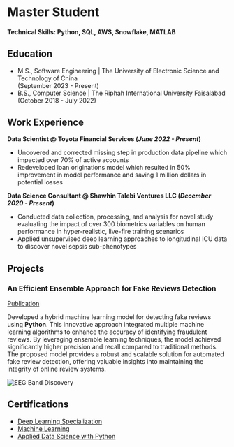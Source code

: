 # Master Student

#### Technical Skills: Python, SQL, AWS, Snowflake, MATLAB

## Education						       		
- M.S., Software Engineering	| The University of Electronic Science and Technology of China <br> (September 2023 - Present)	 			        		
- B.S., Computer Science | The Riphah International University Faisalabad <br> (October 2018 - July 2022)

## Work Experience
**Data Scientist @ Toyota Financial Services (_June 2022 - Present_)**
- Uncovered and corrected missing step in production data pipeline which impacted over 70% of active accounts
- Redeveloped loan originations model which resulted in 50% improvement in model performance and saving 1 million dollars in potential losses

**Data Science Consultant @ Shawhin Talebi Ventures LLC (_December 2020 - Present_)**
- Conducted data collection, processing, and analysis for novel study evaluating the impact of over 300 biometrics variables on human performance in hyper-realistic, live-fire training scenarios
- Applied unsupervised deep learning approaches to longitudinal ICU data to discover novel sepsis sub-phenotypes

## Projects
### An Efficient Ensemble Approach for Fake Reviews Detection
[Publication](https://ieeexplore.ieee.org/document/10136652)

Developed a hybrid machine learning model for detecting fake reviews using **Python**. This innovative approach integrated multiple machine learning algorithms to enhance the accuracy of identifying fraudulent reviews. By leveraging ensemble learning techniques, the model achieved significantly higher precision and recall compared to traditional methods. The proposed model provides a robust and scalable solution for automated fake review detection, offering valuable insights into maintaining the integrity of online review systems.

![EEG Band Discovery](/assets/img/eeg_band_discovery.jpeg)

## Certifications

- [Deep Learning Specialization](https://drive.google.com/file/d/your_file_id/view?usp=sharing)
- [Machine Learning](https://drive.google.com/file/d/your_file_id/view?usp=sharing)
- [Applied Data Science with Python](https://drive.google.com/file/d/your_file_id/view?usp=sharing)
